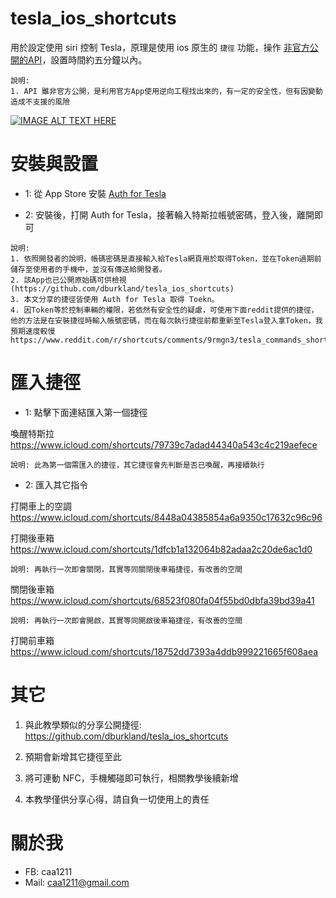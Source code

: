 # tesla_ios_shortcuts

用於設定使用 siri 控制 Tesla，原理是使用 ios 原生的 `捷徑` 功能，操作 [非官方公開的API](https://www.teslaapi.io/)，設置時間約五分鐘以內。

```
說明: 
1. API 雖非官方公開，是利用官方App使用逆向工程找出來的，有一定的安全性，但有因變動造成不支援的風險
```

[![IMAGE ALT TEXT HERE](https://img.youtube.com/vi/tlp4nb-dsyU/0.jpg)](https://www.youtube.com/watch?v=tlp4nb-dsyU)

# 安裝與設置

- 1: 從 App Store 安裝  [Auth for Tesla](https://apps.apple.com/us/app/auth-app-for-tesla/id1552058613)

- 2: 安裝後，打開 Auth for Tesla，接著輪入特斯拉帳號密碼，登入後，離開即可

```
說明: 
1. 依照開發者的說明，帳碼密碼是直接輸入給Tesla網頁用於取得Token，並在Token過期前儲存至使用者的手機中，並沒有傳送給開發者。
2. 該App也已公開原始碼可供檢視(https://github.com/dburkland/tesla_ios_shortcuts)
3. 本文分享的捷徑皆使用 Auth for Tesla 取得 Toekn。
4. 因Token等於控制車輛的權限，若依然有安全性的疑慮，可使用下面reddit提供的捷徑，
他的方法是在安裝捷徑時輸入帳號密碼，而在每次執行捷徑前都重新至Tesla登入拿Token，我預期速度較慢
https://www.reddit.com/r/shortcuts/comments/9rmgn3/tesla_commands_shortcut/
```

# 匯入捷徑

- 1: 點擊下面連結匯入第一個捷徑

喚醒特斯拉
https://www.icloud.com/shortcuts/79739c7adad44340a543c4c219aefece

```
說明: 此為第一個需匯入的捷徑，其它捷徑會先判斷是否已喚醒，再接續執行
```

- 2: 匯入其它指令

打開車上的空調 https://www.icloud.com/shortcuts/8448a04385854a6a9350c17632c96c96

打開後車箱 https://www.icloud.com/shortcuts/1dfcb1a132064b82adaa2c20de6ac1d0

```
說明: 再執行一次即會關閉，其實等同關閉後車箱捷徑，有改善的空間
```

關閉後車箱 https://www.icloud.com/shortcuts/68523f080fa04f55bd0dbfa39bd39a41

```
說明: 再執行一次即會開啟，其實等同開啟後車箱捷徑，有改善的空間
```

打開前車箱
https://www.icloud.com/shortcuts/18752dd7393a4ddb999221665f608aea


# 其它

1. 與此教學類似的分享公開捷徑: https://github.com/dburkland/tesla_ios_shortcuts

2. 預期會新增其它捷徑至此

3. 將可連動 NFC，手機觸碰即可執行，相關教學後續新增

4. 本教學僅供分享心得，請自負一切使用上的責任

# 關於我

* FB: caa1211
* Mail: caa1211@gmail.com
